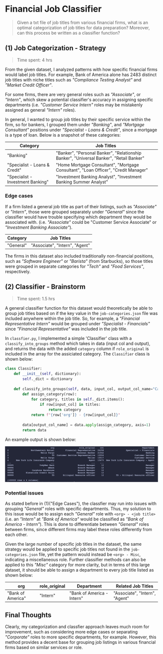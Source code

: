 # Financial Job Classifier

> Given a txt file of job titles from various financial firms, what is an optimal categorization of job titles for data preparation? Moreover, can this process be written as a classifier function?

## (1) Job Categorization - Strategy

> Time spent: 4 hrs

From the given dataset, I analyzed patterns with how specific financial firms would label job titles. For example, Bank of America alone has 2483 distinct job titles with niche titles such as _"Compliance Testing Analyst"_ and _"Market Credit Officer"_.

For some firms, there are very general roles such as _"Associate"_, or _"Intern"_, which skew a potential classifier's accuracy in assigning specific departments (i.e. _"Customer Service Intern"_ roles may be mistakenly assigned as general _"Intern"_ roles).

In general, I wanted to group job titles by their specific service within the firm, so for bankers, I grouped them under _"Banking"_, and _"Mortgage Consultant"_ positions under _"Specialist - Loans & Credit"_, since a mortgage is a type of loan. Below is a snapshot of these categories:

| Category                          | Job Titles                                                                              |
| --------------------------------- | --------------------------------------------------------------------------------------- |
| "Banking"                         | "Banker", "Personal Banker", "Relationship Banker", "Universal Banker", "Retail Banker" |
| "Specialist - Loans & Credit"     | "Home Mortgage Consultant", "Mortgage Consultant", "Loan Officer", "Credit Manager"     |
| "Specialist - Investment Banking" | "Investment Banking Analyst", "Investment Banking Summer Analyst"                       |

### Edge cases

If a firm listed a general job title as part of their listings, such as _"Associate"_ or _"Intern"_, those were grouped separately under _"General"_ since the classifier would have trouble specifying which department they would be associated with. (i.e. _"Associate"_ could be "Customer Service Associate" or _"Investment Banking Associate"_).

| Category  | Job Titles                     |
| --------- | ------------------------------ |
| "General" | "Associate", "Intern", "Agent" |

The firms in this dataset also included traditionally non-financial positions, such as _"Software Engineer"_ or _"Barista"_ (from Starbucks), so those titles were grouped in separate categories for _"Tech"_ and _"Food Services"_, respectively.

## (2) Classifier - Brainstorm

> Time spent: 1.5 hrs

A general classifier function for this dataset would theoretically be able to group job titles based on if the key value in the `job-categories.json` file was included anywhere within the job title. So, for example, a _"Financial Representative Intern"_ would be grouped under _"Specialist - Financials"_ since _"Financial Representative"_ was included in the job title.

In `classfier.py`, I implemented a simple 'Classifier' class with a `classify_into_groups` method which takes in data (input col and output), and returns the data with the added `category` column if `role_original` is included in the array for the assiciated category. The `Classifier` class is shown below:

```py
class Classifier:
    def __init__(self, dictionary):
        self._dict = dictionary

    def classify_into_groups(self, data, input_col, output_col_name="Category"):
        def assign_category(row):
            for category, titles in self._dict.items():
                if row[input_col] in titles:
                    return category
            return f"{row['org']} - {row[input_col]}"

        data[output_col_name] = data.apply(assign_category, axis=1)
        return data
```

An example output is shown below:

![classifier.py output](./img/classifier_output1.png)

### Potential issues

As stated before in (1)("Edge Cases"), the classfier may run into issues with grouping _"General"_ roles with specific departments. Thus, my solution to this issue would be to assign each _"General"_ role with `<org> - <job title>` (i.e. an _"Intern"_ at _"Bank of America"_ would be classified as _"Bank of America - Intern"_). This is done to differentiate between _"General"_ roles between firms, since different firms may label these roles differently from each other.

Given the large number of specific job titles in the dataset, the same strategy would be applied to specific job titles not found in the `job-categories.json` file, yet the pattern would instead be `<org> - Misc`, indicating a miscellaneous role. Further classifier methods can also be applied to this _"Misc"_ category for more clarity, but in terms of this large dataset, it should be able to assign a department to every job title listed as shown below:

| org               | role_original | Department                 | Related Job Titles             |
| ----------------- | ------------- | -------------------------- | ------------------------------ |
| "Bank of America" | "Intern"      | "Bank of America - Intern" | "Associate", "Intern", "Agent" |

## Final Thoughts

Clearly, my categorization and classfier approach leaves much room for improvement, such as considering more edge cases or separating _"Corporate"_ roles to more specific departments, for example. However, this method provides a decent base for grouping job listings in various financial firms based on similar services or role.
